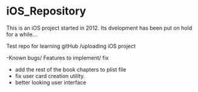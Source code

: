 iOS_Repository
==============

This is an iOS project started in 2012. Its dvelopment has been put on hold for a while...

Test repo for learning gitHub /uploading iOS project

-Known bugs/ Features to implement/ fix
 - add the rest of the book chapters to plist file
- fix user card creation utility. 
- better looking user interface

